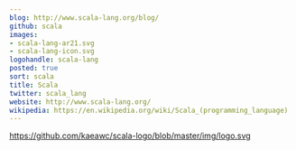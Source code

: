 ```yaml
---
blog: http://www.scala-lang.org/blog/
github: scala
images:
- scala-lang-ar21.svg
- scala-lang-icon.svg
logohandle: scala-lang
posted: true
sort: scala
title: Scala
twitter: scala_lang
website: http://www.scala-lang.org/
wikipedia: https://en.wikipedia.org/wiki/Scala_(programming_language)
---
```


https://github.com/kaeawc/scala-logo/blob/master/img/logo.svg
